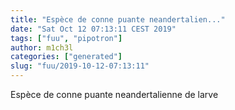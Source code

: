 ```yaml
---
title: "Espèce de conne puante neandertalien..."
date: "Sat Oct 12 07:13:11 CEST 2019"
tags: ["fuu", "pipotron"]
author: m1ch3l
categories: ["generated"]
slug: "fuu/2019-10-12-07:13:11"
---
```


Espèce de conne puante neandertalienne de larve
